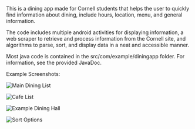 This is a dining app made for Cornell students that helps the user to quickly find information about dining, include hours, location, menu, and general information.

The code includes multiple android activities for displaying information, a web scraper to retrieve and process information from the Cornell site, and algorithms to parse, sort, and display data in a neat and accessible manner.

Most java code is contained in the src/com/example/diningapp folder. For information, see the provided JavaDoc.

Example Screenshots:

![Main Dining List](http://i.imgur.com/ilx3MWp.png)

![Cafe List](http://i.imgur.com/16ZG4Kq.png)

![Example Dining Hall](http://i.imgur.com/IYDIzLU.png)

![Sort Options](http://i.imgur.com/8wzFwDP.png)
